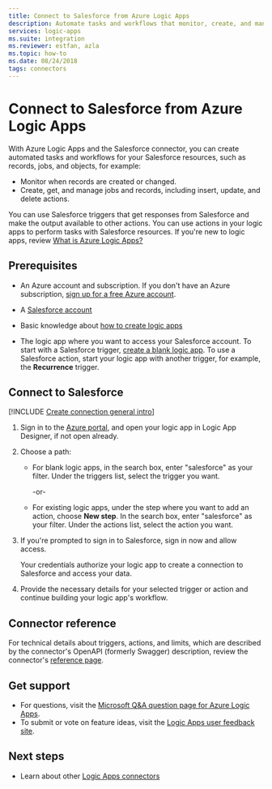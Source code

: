 ```yaml
---
title: Connect to Salesforce from Azure Logic Apps
description: Automate tasks and workflows that monitor, create, and manage Salesforce records and jobs using Azure Logic Apps.
services: logic-apps
ms.suite: integration
ms.reviewer: estfan, azla
ms.topic: how-to
ms.date: 08/24/2018
tags: connectors
---
```


# Connect to Salesforce from Azure Logic Apps

With Azure Logic Apps and the Salesforce connector, 
you can create automated tasks and workflows for your 
Salesforce resources, such as records, jobs, and objects, 
for example:

* Monitor when records are created or changed. 
* Create, get, and manage jobs and records, 
including insert, update, and delete actions.

You can use Salesforce triggers that get responses from Salesforce 
and make the output available to other actions. You can use actions 
in your logic apps to perform tasks with Salesforce resources. 
If you're new to logic apps, review 
[What is Azure Logic Apps?](../logic-apps/logic-apps-overview.md)

## Prerequisites

* An Azure account and subscription. If you don't have an Azure subscription, 
[sign up for a free Azure account](https://azure.microsoft.com/free/?WT.mc_id=A261C142F).

* A [Salesforce account](https://salesforce.com/)

* Basic knowledge about 
[how to create logic apps](../logic-apps/quickstart-create-first-logic-app-workflow.md)

* The logic app where you want to access your Salesforce account. 
To start with a Salesforce trigger, [create a blank logic app](../logic-apps/quickstart-create-first-logic-app-workflow.md). 
To use a Salesforce action, start your logic app with another trigger, 
for example, the **Recurrence** trigger.

## Connect to Salesforce

[!INCLUDE [Create connection general intro](../../includes/connectors-create-connection-general-intro.md)]

1. Sign in to the [Azure portal](https://portal.azure.com), 
and open your logic app in Logic App Designer, if not open already.

1. Choose a path: 

   * For blank logic apps, in the search box, 
   enter "salesforce" as your filter. 
   Under the triggers list, select the trigger you want. 

     -or-

   * For existing logic apps, under the step where you want 
   to add an action, choose **New step**. In the search box, 
   enter "salesforce" as your filter. Under the actions list, 
   select the action you want.

1. If you're prompted to sign in to Salesforce, sign in now 
and allow access.

   Your credentials authorize your logic app to create 
   a connection to Salesforce and access your data.

1. Provide the necessary details for your selected trigger or 
action and continue building your logic app's workflow.

## Connector reference

For technical details about triggers, actions, and limits, which are 
described by the connector's OpenAPI (formerly Swagger) description, 
review the connector's [reference page](/connectors/salesforce/).

## Get support

* For questions, visit the [Microsoft Q&A question page for Azure Logic Apps](/answers/topics/azure-logic-apps.html).
* To submit or vote on feature ideas, visit the [Logic Apps user feedback site](https://aka.ms/logicapps-wish).

## Next steps

* Learn about other [Logic Apps connectors](../connectors/apis-list.md)
